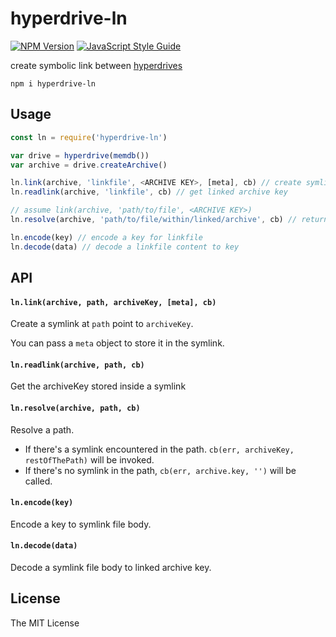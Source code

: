# hyperdrive-ln

[![NPM Version](https://img.shields.io/npm/v/hyperdrive-ln.svg)](https://www.npmjs.com/package/hyperfeed) [![JavaScript Style Guide](https://img.shields.io/badge/code%20style-standard-brightgreen.svg)](http://standardjs.com/)

create symbolic link between [hyperdrives](https://github.com/mafintosh/hyperdrive)

`npm i hyperdrive-ln`

## Usage

```js
const ln = require('hyperdrive-ln')

var drive = hyperdrive(memdb())
var archive = drive.createArchive()

ln.link(archive, 'linkfile', <ARCHIVE KEY>, [meta], cb) // create symlink to another archive
ln.readlink(archive, 'linkfile', cb) // get linked archive key

// assume link(archive, 'path/to/file', <ARCHIVE KEY>)
ln.resolve(archive, 'path/to/file/within/linked/archive', cb) // returns (err, <ARCHIVE KEY>, 'within/linked/archive')

ln.encode(key) // encode a key for linkfile
ln.decode(data) // decode a linkfile content to key
```

## API

#### `ln.link(archive, path, archiveKey, [meta], cb)`

Create a symlink at `path` point to `archiveKey`.

You can pass a `meta` object to store it in the symlink.

#### `ln.readlink(archive, path, cb)`

Get the archiveKey stored inside a symlink

#### `ln.resolve(archive, path, cb)`

Resolve a path.

* If there's a symlink encountered in the path. `cb(err, archiveKey, restOfThePath)` will be invoked.
* If there's no symlink in the path, `cb(err, archive.key, '')` will be called.

#### `ln.encode(key)`

Encode a key to symlink file body.

#### `ln.decode(data)`

Decode a symlink file body to linked archive key.


## License

The MIT License
